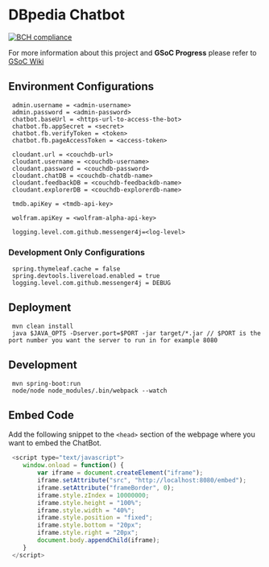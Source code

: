 # DBpedia Chatbot

[![BCH compliance](https://bettercodehub.com/edge/badge/dbpedia/chatbot?branch=master)](https://bettercodehub.com/)

For more information about this project and **GSoC Progress** please refer to [GSoC Wiki](https://github.com/dbpedia/chatbot/wiki/GSoC-2017:-Chatbot-for-DBpedia)

## Environment Configurations
     admin.username = <admin-username>
     admin.password = <admin-password>
     chatbot.baseUrl = <https-url-to-access-the-bot>
     chatbot.fb.appSecret = <secret>
     chatbot.fb.verifyToken = <token>
     chatbot.fb.pageAccessToken = <access-token>

     cloudant.url = <couchdb-url>
     cloudant.username = <couchdb-username>
     cloudant.password = <couchdb-password>
     cloudant.chatDB = <couchdb-chatdb-name>
     cloudant.feedbackDB = <couchdb-feedbackdb-name>
     cloudant.explorerDB = <couchdb-explorerdb-name>

     tmdb.apiKey = <tmdb-api-key>

     wolfram.apiKey = <wolfram-alpha-api-key>

     logging.level.com.github.messenger4j=<log-level>

### Development Only Configurations
     spring.thymeleaf.cache = false
     spring.devtools.livereload.enabled = true
     logging.level.com.github.messenger4j = DEBUG

## Deployment
     mvn clean install
     java $JAVA_OPTS -Dserver.port=$PORT -jar target/*.jar // $PORT is the port number you want the server to run in for example 8080

## Development
     mvn spring-boot:run
     node/node node_modules/.bin/webpack --watch

## Embed Code
Add the following snippet to the `<head>` section of the webpage where you want to embed the ChatBot.
``` javascript
 <script type="text/javascript">
    window.onload = function() {
        var iframe = document.createElement("iframe");
        iframe.setAttribute("src", "http://localhost:8080/embed");
        iframe.setAttribute("frameBorder", 0);
        iframe.style.zIndex = 10000000;
        iframe.style.height = "100%";
        iframe.style.width = "40%";
        iframe.style.position = "fixed";
        iframe.style.bottom = "20px";
        iframe.style.right = "20px";
        document.body.appendChild(iframe);
    }
 </script>
```
